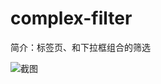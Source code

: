 # complex-filter

简介：标签页、和下拉框组合的筛选

![截图](https://unpkg.com/@icedesign/complex-filter-block/screenshot.png)
